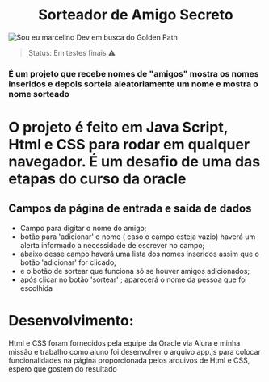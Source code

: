 <h1 align="center">Sorteador de Amigo Secreto</h1>
  
![Sou eu marcelino Dev em busca do Golden Path](https://github.com/user-attachments/assets/f5688b19-40c4-499f-b1de-ebb4a797d62d)


> Status: Em testes finais ⚠️
>
### É um  projeto que recebe nomes de "amigos" mostra os nomes inseridos e depois sorteia aleatoriamente um nome e mostra o nome sorteado

# O projeto é feito em Java Script, Html e CSS para rodar em qualquer navegador. É um desafio de uma das etapas do curso da oracle

## Campos da página de entrada e saída de dados
+ Campo para digitar o nome do amigo;
+ botão para 'adicionar' o nome ( caso o campo esteja vazio) haverá um alerta informado a necessidade de escrever no campo;
+ abaixo desse campo haverá uma lista dos nomes inseridos assim que o botão 'adicionar' for clicado;
+ e o botão de sortear que funciona só se houver amigos adicionados;
+ após clicar no botão 'sortear' ; aparecerá o nome da pessoa que foi escolhida

# Desenvolvimento:
Html e CSS foram fornecidos pela equipe da Oracle via Alura e minha missão e trabalho como aluno foi desenvolver o arquivo app.js
para colocar funcionalidades na página proporcionada pelos arquivos de Html e CSS, espero que gostem do resultado
